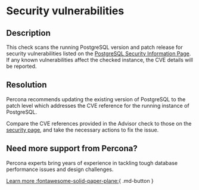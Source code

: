 # Security vulnerabilities 

## Description

This check scans the running PostgreSQL version and patch release for security vulnerabilities listed on the [PostgreSQL Security Information Page](https://www.postgresql.org/support/security/).  If any known vulnerabilities affect the checked instance, the CVE details will be reported. 

## Resolution

Percona recommends updating the existing version of PostgreSQL to the patch level which addresses the CVE reference for the running instance of PostgreSQL.  

Compare the CVE references provided in the Advisor check to those on the [security page](https://www.postgresql.org/support/security/), and take the necessary actions to fix the issue.

## Need more support from Percona?

Percona experts bring years of experience in tackling tough database performance issues and design challenges.

[Learn more :fontawesome-solid-paper-plane:](https://per.co.na/subscribe){ .md-button }

